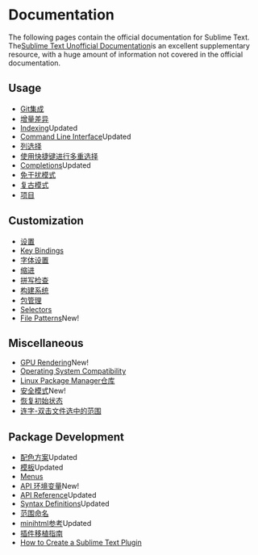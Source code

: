 # Documentation

The following pages contain the official documentation for Sublime Text. The[Sublime Text Unofficial Documentation](https://docs.sublimetext.io/)is an excellent supplementary resource, with a huge amount of information not covered in the official documentation.

## Usage

*   [Git集成](git_integration)
*   [增量差异](incremental_diff)
*   [Indexing](indexing)Updated
*   [Command Line Interface](command_line)Updated
*   [列选择](column_selection)
*   [使用快捷键进行多重选择](multiple_selection_with_the_keyboard)
*   [Completions](completions)Updated
*   [免干扰模式](distraction_free)
*   [复古模式](vintage)
*   [项目](projects)

## Customization

*   [设置](settings)
*   [Key Bindings](key_bindings)
*   [字体设置](font)
*   [缩进](indentation)
*   [拼写检查](spell_checking)
*   [构建系统](build_systems)
*   [包管理](packages)
*   [Selectors](selectors)
*   [File Patterns](file_patterns)New!

## Miscellaneous

*   [GPU Rendering](gpu_rendering)New!
*   [Operating System Compatibility](os_compatibility)
*   [Linux Package Manager仓库](linux_repositories)
*   [安全模式](safe_mode)New!
*   [恢复初始状态](revert)
*   [连字-双击文件选中的范围](ligatures)

## Package Development

*   [配色方案](color_schemes)Updated
*   [模板](themes)Updated
*   [Menus](menus)
*   [API 环境变量](api_environments)New!
*   [API Reference](api_reference)Updated
*   [Syntax Definitions](syntax)Updated
*   [范围命名](scope_naming)
*   [minihtml参考](minihtml)Updated
*   [插件移植指南](porting_guide)
*   [How to Create a Sublime Text Plugin](http://net.tutsplus.com/tutorials/python-tutorials/how-to-create-a-sublime-text-2-plugin/)